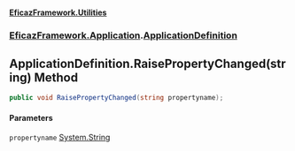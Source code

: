 #### [EficazFramework.Utilities](EficazFrameworkUtilities.md 'EficazFramework Utilities')
### [EficazFramework.Application](EficazFrameworkUtilities.md#EficazFramework.Application 'EficazFramework.Application').[ApplicationDefinition](EficazFramework.Application/ApplicationDefinition.md 'EficazFramework.Application.ApplicationDefinition')

## ApplicationDefinition.RaisePropertyChanged(string) Method

```csharp
public void RaisePropertyChanged(string propertyname);
```
#### Parameters

<a name='EficazFramework.Application.ApplicationDefinition.RaisePropertyChanged(string).propertyname'></a>

`propertyname` [System.String](https://docs.microsoft.com/en-us/dotnet/api/System.String 'System.String')